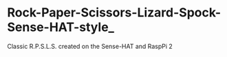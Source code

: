 # Rock-Paper-Scissors-Lizard-Spock-Sense-HAT-style_
Classic R.P.S.L.S. created on the Sense-HAT and RaspPi 2
